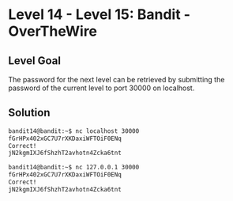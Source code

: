 # Level 14 - Level 15: Bandit - OverTheWire

## Level Goal

The password for the next level can be retrieved by submitting the password of the current level to port 30000 on localhost.

## Solution



```bash
bandit14@bandit:~$ nc localhost 30000
fGrHPx402xGC7U7rXKDaxiWFTOiF0ENq
Correct!
jN2kgmIXJ6fShzhT2avhotn4Zcka6tnt

bandit14@bandit:~$ nc 127.0.0.1 30000
fGrHPx402xGC7U7rXKDaxiWFTOiF0ENq
Correct!
jN2kgmIXJ6fShzhT2avhotn4Zcka6tnt

```